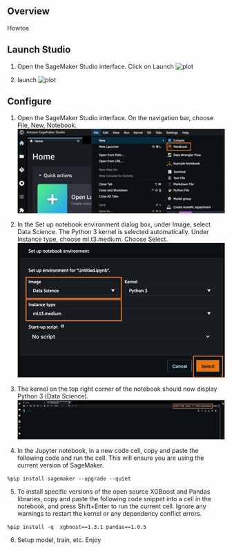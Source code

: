 <!-- BEGIN_TF_DOCS -->
## Overview
Howtos

## Launch Studio

1. Open the SageMaker Studio interface. Click on Launch
![plot](../images/screenshot_2023-10-29T14\:01\:05.png)

2. launch
![plot](../images/screenshot_2023-10-29T14\:01\:21.png)

## Configure

1. Open the SageMaker Studio interface. On the navigation bar, choose File, New, Notebook.
![plot](../images/9.15cd732158f1680c6791b8d6695e92b219de05ee.jpg)

2. In the Set up notebook environment dialog box, under Image, select Data Science. The Python 3 kernel is selected automatically. Under Instance type, choose ml.t3.medium. Choose Select.
![plot](../images/10.73906114cc40f77db815918ec36abb69ee4c244f.jpg)

3. The kernel on the top right corner of the notebook should now display Python 3 (Data Science).
![plot](../images/11.63235aebf7aa8bdc0a88c25fbb31a2bb44e0f8c7.jpg)

4. In the Jupyter notebook, in a new code cell, copy and paste the following code and run the cell. This will ensure you are using the current version of SageMaker.

```
%pip install sagemaker --upgrade --quiet 
```

5. To install specific versions of the open source XGBoost and Pandas libraries, copy and paste the following code snippet into a cell in the notebook, and press Shift+Enter to run the current cell. Ignore any warnings to restart the kernel or any dependency conflict errors.

```
%pip install -q  xgboost==1.3.1 pandas==1.0.5
```

6. Setup model, train, etc. Enjoy


<!-- END_TF_DOCS -->
